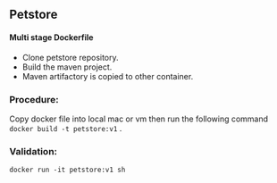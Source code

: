 ## Petstore

#### Multi stage Dockerfile

* Clone petstore repository. 
* Build the maven project.
* Maven artifactory is copied to other container.

### Procedure: 

Copy docker file into local mac or vm
then run the following command
`docker build -t petstore:v1` .

### Validation:
`docker run -it petstore:v1 sh`
